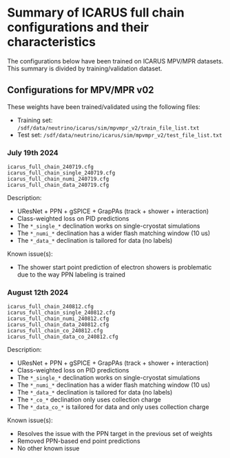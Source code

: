# Summary of ICARUS full chain configurations and their characteristics

The configurations below have been trained on ICARUS MPV/MPR datasets. This summary is divided by training/validation dataset.

## Configurations for MPV/MPR v02

These weights have been trained/validated using the following files:
- Training set: `/sdf/data/neutrino/icarus/sim/mpvmpr_v2/train_file_list.txt`
- Test set: `/sdf/data/neutrino/icarus/sim/mpvmpr_v2/test_file_list.txt`

### July 19th 2024

```shell
icarus_full_chain_240719.cfg
icarus_full_chain_single_240719.cfg
icarus_full_chain_numi_240719.cfg
icarus_full_chain_data_240719.cfg
```

Description:
  - UResNet + PPN + gSPICE + GrapPAs (track + shower + interaction)
  - Class-weighted loss on PID predictions
  - The `*_single_*` declination works on single-cryostat simulations
  - The `*_numi_*` declination has a wider flash matching window (10 us)
  - The `*_data_*` declination is tailored for data (no labels)

Known issue(s):
  - The shower start point prediction of electron showers is problematic due to the way PPN labeling is trained

### August 12th 2024

```shell
icarus_full_chain_240812.cfg
icarus_full_chain_single_240812.cfg
icarus_full_chain_numi_240812.cfg
icarus_full_chain_data_240812.cfg
icarus_full_chain_co_240812.cfg
icarus_full_chain_data_co_240812.cfg
```

Description:
  - UResNet + PPN + gSPICE + GrapPAs (track + shower + interaction)
  - Class-weighted loss on PID predictions
  - The `*_single_*` declination works on single-cryostat simulations
  - The `*_numi_*` declination has a wider flash matching window (10 us)
  - The `*_data_*` declination is tailored for data (no labels)
  - The `*_co_*` declination only uses collection charge
  - The `*_data_co_*` is tailored for data and only uses collection charge

Known issue(s):
  - Resolves the issue with the PPN target in the previous set of weights
  - Removed PPN-based end point predictions
  - No other known issue
